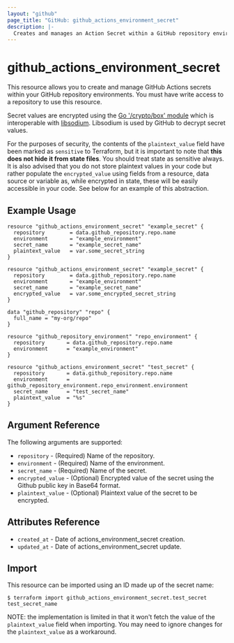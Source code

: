 ```yaml
---
layout: "github"
page_title: "GitHub: github_actions_environment_secret"
description: |-
  Creates and manages an Action Secret within a GitHub repository environment
---
```


# github_actions_environment_secret

This resource allows you to create and manage GitHub Actions secrets within your GitHub repository environments.
You must have write access to a repository to use this resource.

Secret values are encrypted using the [Go '/crypto/box' module](https://godoc.org/golang.org/x/crypto/nacl/box) which is
interoperable with [libsodium](https://libsodium.gitbook.io/doc/). Libsodium is used by GitHub to decrypt secret values. 

For the purposes of security, the contents of the `plaintext_value` field have been marked as `sensitive` to Terraform,
but it is important to note that **this does not hide it from state files**. You should treat state as sensitive always.
It is also advised that you do not store plaintext values in your code but rather populate the `encrypted_value`
using fields from a resource, data source or variable as, while encrypted in state, these will be easily accessible
in your code. See below for an example of this abstraction.

## Example Usage

```hcl
resource "github_actions_environment_secret" "example_secret" {
  repository        = data.github_repository.repo.name
  environment       = "example_environment"
  secret_name       = "example_secret_name"
  plaintext_value   = var.some_secret_string
}

resource "github_actions_environment_secret" "example_secret" {
  repository        = data.github_repository.repo.name
  environment       = "example_environment"
  secret_name       = "example_secret_name"
  encrypted_value   = var.some_encrypted_secret_string
}
```

```hcl
data "github_repository" "repo" {
  full_name = "my-org/repo"
}

resource "github_repository_environment" "repo_environment" {
  repository       = data.github_repository.repo.name
  environment      = "example_environment"
}

resource "github_actions_environment_secret" "test_secret" {
  repository       = data.github_repository.repo.name
  environment      = github_repository_environment.repo_environment.environment
  secret_name      = "test_secret_name"
  plaintext_value  = "%s"
}
```

## Argument Reference

The following arguments are supported:


* `repository`              - (Required) Name of the repository.
* `environment`             - (Required) Name of the environment.
* `secret_name`             - (Required) Name of the secret.
* `encrypted_value`         - (Optional) Encrypted value of the secret using the Github public key in Base64 format.
* `plaintext_value`         - (Optional) Plaintext value of the secret to be encrypted.

## Attributes Reference

* `created_at`      - Date of actions_environment_secret creation.
* `updated_at`      - Date of actions_environment_secret update.

## Import

This resource can be imported using an ID made up of the secret name:

```
$ terraform import github_actions_environment_secret.test_secret test_secret_name
```

NOTE: the implementation is limited in that it won't fetch the value of the
`plaintext_value` field when importing. You may need to ignore changes for the
`plaintext_value` as a workaround.

